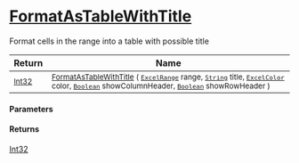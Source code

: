 # [FormatAsTableWithTitle](./ExcelHelper-100664099.md)

Format cells in the range into a table with possible title

| Return | Name | 
| --- | --- | 
| <sub>[Int32](https://docs.microsoft.com/en-us/dotnet/api/System.Int32)</sub>| <sub>[FormatAsTableWithTitle](./ExcelHelper-100664099.md) ( [`ExcelRange`](./ExcelHelper-100664099.md) range, [`String`](https://docs.microsoft.com/en-us/dotnet/api/System.String) title, [`ExcelColor`](./../Excel/ExcelColor.md) color, [`Boolean`](https://docs.microsoft.com/en-us/dotnet/api/System.Boolean) showColumnHeader, [`Boolean`](https://docs.microsoft.com/en-us/dotnet/api/System.Boolean) showRowHeader )</sub>| <br>


#### Parameters

#### Returns
[Int32](https://docs.microsoft.com/en-us/dotnet/api/System.Int32)<br>
